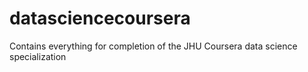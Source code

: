 # datasciencecoursera
Contains everything for completion of the JHU Coursera data science specialization
